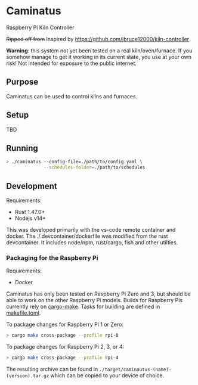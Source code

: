 # Caminatus
Raspberry Pi Kiln Controller

<del>Ripped off from</del> Inspired by https://github.com/jbruce12000/kiln-controller

**Warning**: this system not yet been tested on a real kiln/oven/furnace. If you somehow manage
to get it working in its current state, you use at your own risk! Not intended for exposure to the
public internet.

## Purpose
Caminatus can be used to control kilns and furnaces.

## Setup
TBD

## Running
```bash
> ./caminatus --config-file=./path/to/config.yaml \
              --schedules-folder=./path/to/schedules

```

## Development
Requirements:
* Rust 1.47.0+
* Nodejs v14+

This was developed primarily with the vs-code remote container and docker.
The ./.devcontainer/dockerfile was modified from the rust devcontainer. It includes node/npm,
rust/cargo, fish and other utilties.

### Packaging for the Raspberry Pi
Requirements:
* Docker

Caminatus has only been tested on Raspberry Pi Zero and 3, but should be able to work on the other
Raspberry Pi models. Builds for Raspberry Pis currently rely on
[cargo-make](https://github.com/sagiegurari/cargo-make).
Tasks for building are defined in [makefile.toml]('./makefile.toml).

To package changes for Raspberry Pi 1 or Zero:
```bash
> cargo make cross-package --profile rpi-0
```

To package changes for Raspberry Pi 2, 3, or 4:
```bash
> cargo make cross-package --profile rpi-4
```

The resulting archive can be found in `./target/caminautus-(name)-(version).tar.gz` which can be
copied to your device of choice.
